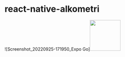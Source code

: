 # react-native-alkometri

![Screenshot_20220925-171950_Expo Go]<img src="https://user-images.githubusercontent.com/49938344/192148571-cbe0064d-0a2b-4090-b559-94510d06f136.jpg" width=100>
